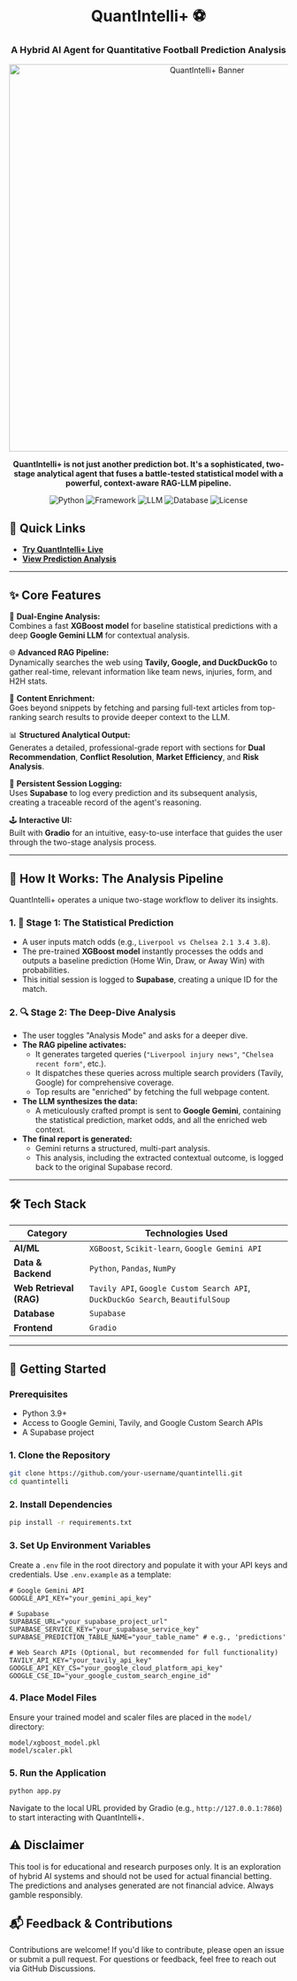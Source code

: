 <div align="center">

# QuantIntelli+ ⚽️

### A Hybrid AI Agent for Quantitative Football Prediction Analysis

<p align="center">
  <img src="https://pbs.twimg.com/media/GtFKUeRWYAAVVrP?format=png&name=small"  alt="QuantIntelli+ Banner" width="700"/>
</p>

**QuantIntelli+ is not just another prediction bot. It's a sophisticated, two-stage analytical agent that fuses a battle-tested statistical model with a powerful, context-aware RAG-LLM pipeline.**

![Python](https://img.shields.io/badge/Python-3.9+-blue?style=for-the-badge&logo=python)
![Framework](https://img.shields.io/badge/Framework-Gradio-orange?style=for-the-badge)
![LLM](https://img.shields.io/badge/LLM-Google%20Gemini-4285F4?style=for-the-badge)
![Database](https://img.shields.io/badge/Database-Supabase-3ECF8E?style=for-the-badge&logo=supabase)
![License](https://img.shields.io/badge/License-MIT-green.svg?style=for-the-badge)

</div>

## 🔗 Quick Links
- **[Try QuantIntelli+ Live](https://iandublew.github.io/quantintelli-UI/)**
- **[View Prediction Analysis](https://iandublew.github.io/QuantIntelli-Leaderboard)**

---

## ✨ Core Features   

🧠 **Dual-Engine Analysis:**  
Combines a fast **XGBoost model** for baseline statistical predictions with a deep **Google Gemini LLM** for contextual analysis.

🌐 **Advanced RAG Pipeline:**  
Dynamically searches the web using **Tavily, Google, and DuckDuckGo** to gather real-time, relevant information like team news, injuries, form, and H2H stats.

📄 **Content Enrichment:**  
Goes beyond snippets by fetching and parsing full-text articles from top-ranking search results to provide deeper context to the LLM.

📊 **Structured Analytical Output:**  
Generates a detailed, professional-grade report with sections for **Dual Recommendation**, **Conflict Resolution**, **Market Efficiency**, and **Risk Analysis**.

💾 **Persistent Session Logging:**  
Uses **Supabase** to log every prediction and its subsequent analysis, creating a traceable record of the agent's reasoning.

🕹️ **Interactive UI:**  
Built with **Gradio** for an intuitive, easy-to-use interface that guides the user through the two-stage analysis process.

---

## 🚀 How It Works: The Analysis Pipeline

QuantIntelli+ operates a unique two-stage workflow to deliver its insights.

### 1. **🎯 Stage 1: The Statistical Prediction**
*   A user inputs match odds (e.g., `Liverpool vs Chelsea 2.1 3.4 3.8`).
*   The pre-trained **XGBoost model** instantly processes the odds and outputs a baseline prediction (Home Win, Draw, or Away Win) with probabilities.
*   This initial session is logged to **Supabase**, creating a unique ID for the match.

### 2. **🔍 Stage 2: The Deep-Dive Analysis**
*   The user toggles "Analysis Mode" and asks for a deeper dive.
*   **The RAG pipeline activates:**
    *   It generates targeted queries (`"Liverpool injury news"`, `"Chelsea recent form"`, etc.).
    *   It dispatches these queries across multiple search providers (Tavily, Google) for comprehensive coverage.
    *   Top results are "enriched" by fetching the full webpage content.
*   **The LLM synthesizes the data:**
    *   A meticulously crafted prompt is sent to **Google Gemini**, containing the statistical prediction, market odds, and all the enriched web context.
*   **The final report is generated:**
    *   Gemini returns a structured, multi-part analysis.
    *   This analysis, including the extracted contextual outcome, is logged back to the original Supabase record.

---

## 🛠️ Tech Stack

| Category         | Technologies Used |
|------------------|-------------------|
| **AI/ML**        | `XGBoost`, `Scikit-learn`, `Google Gemini API` |
| **Data & Backend** | `Python`, `Pandas`, `NumPy` |
| **Web Retrieval (RAG)** | `Tavily API`, `Google Custom Search API`, `DuckDuckGo Search`, `BeautifulSoup` |
| **Database**     | `Supabase` |
| **Frontend**     | `Gradio` |

---

## 🏁 Getting Started

### Prerequisites
- Python 3.9+
- Access to Google Gemini, Tavily, and Google Custom Search APIs
- A Supabase project

### 1. Clone the Repository

```bash
git clone https://github.com/your-username/quantintelli.git 
cd quantintelli
```

### 2. Install Dependencies
```bash
pip install -r requirements.txt
```

### 3. Set Up Environment Variables
Create a `.env` file in the root directory and populate it with your API keys and credentials. Use `.env.example` as a template:

```env
# Google Gemini API
GOOGLE_API_KEY="your_gemini_api_key"

# Supabase
SUPABASE_URL="your_supabase_project_url"
SUPABASE_SERVICE_KEY="your_supabase_service_key"
SUPABASE_PREDICTION_TABLE_NAME="your_table_name" # e.g., 'predictions'

# Web Search APIs (Optional, but recommended for full functionality)
TAVILY_API_KEY="your_tavily_api_key"
GOOGLE_API_KEY_CS="your_google_cloud_platform_api_key"
GOOGLE_CSE_ID="your_google_custom_search_engine_id"
```

### 4. Place Model Files
Ensure your trained model and scaler files are placed in the `model/` directory:
```
model/xgboost_model.pkl
model/scaler.pkl
```

### 5. Run the Application
```bash
python app.py
```
Navigate to the local URL provided by Gradio (e.g., `http://127.0.0.1:7860`) to start interacting with QuantIntelli+.

## ⚠️ Disclaimer
This tool is for educational and research purposes only. It is an exploration of hybrid AI systems and should not be used for actual financial betting. The predictions and analyses generated are not financial advice. Always gamble responsibly.

## 📬 Feedback & Contributions
Contributions are welcome! If you'd like to contribute, please open an issue or submit a pull request. For questions or feedback, feel free to reach out via GitHub Discussions.

